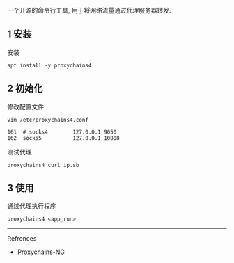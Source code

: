 一个开源的命令行工具, 用于将网络流量通过代理服务器转发.

## 1 安装

安装

```
apt install -y proxychains4
```

## 2 初始化

修改配置文件

```
vim /etc/proxychains4.conf
```

```
161  # socks4        127.0.0.1 9050
162  socks5          127.0.0.1 10808
```

测试代理

```
proxychains4 curl ip.sb
```

## 3 使用

通过代理执行程序

```
proxychains4 <app_run>
```

---

Refrences

- [Proxychains-NG](https://github.com/rofl0r/proxychains-ng)
